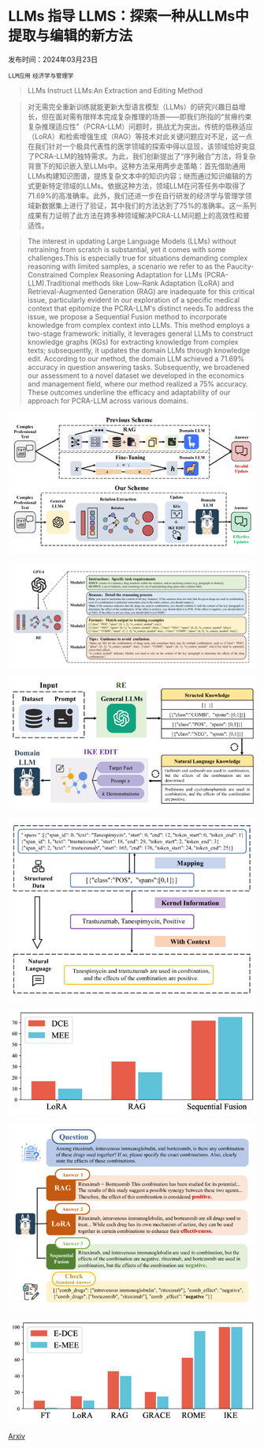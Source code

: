 # LLMs 指导 LLMS：探索一种从LLMs中提取与编辑的新方法

发布时间：2024年03月23日

`LLM应用` `经济学与管理学`

> LLMs Instruct LLMs:An Extraction and Editing Method

> 对无需完全重新训练就能更新大型语言模型（LLMs）的研究兴趣日益增长，但在面对需有限样本完成复杂推理的场景——即我们所指的“贫瘠约束复杂推理适应性”（PCRA-LLM）问题时，挑战尤为突出。传统的低秩适应（LoRA）和检索增强生成（RAG）等技术对此关键问题应对不足，这一点在我们针对一个极具代表性的医学领域的探索中得以显现，该领域恰好突显了PCRA-LLM的独特需求。为此，我们创新提出了“序列融合”方法，将复杂背景下的知识嵌入至LLMs中。这种方法采用两步走策略：首先借助通用LLMs构建知识图谱，提炼复杂文本中的知识内容；继而通过知识编辑的方式更新特定领域的LLMs。依据这种方法，领域LLM在问答任务中取得了71.69\%的高准确率。此外，我们还进一步在自行研发的经济学与管理学领域新数据集上进行了验证，其中我们的方法达到了75\%的准确率。这一系列成果有力证明了此方法在跨多种领域解决PCRA-LLM问题上的高效性和普适性。

> The interest in updating Large Language Models (LLMs) without retraining from scratch is substantial, yet it comes with some challenges.This is especially true for situations demanding complex reasoning with limited samples, a scenario we refer to as the Paucity-Constrained Complex Reasoning Adaptation for LLMs (PCRA-LLM).Traditional methods like Low-Rank Adaptation (LoRA) and Retrieval-Augmented Generation (RAG) are inadequate for this critical issue, particularly evident in our exploration of a specific medical context that epitomize the PCRA-LLM's distinct needs.To address the issue, we propose a Sequential Fusion method to incorporate knowledge from complex context into LLMs. This method employs a two-stage framework: initially, it leverages general LLMs to construct knowledge graphs (KGs) for extracting knowledge from complex texts; subsequently, it updates the domain LLMs through knowledge edit. According to our method, the domain LLM achieved a 71.69\% accuracy in question answering tasks. Subsequently, we broadened our assessment to a novel dataset we developed in the economics and management field, where our method realized a 75\% accuracy. These outcomes underline the efficacy and adaptability of our approach for PCRA-LLM across various domains.

![LLMs 指导 LLMS：探索一种从LLMs中提取与编辑的新方法](../../../paper_images/2403.15736/x1.png)

![LLMs 指导 LLMS：探索一种从LLMs中提取与编辑的新方法](../../../paper_images/2403.15736/x2.png)

![LLMs 指导 LLMS：探索一种从LLMs中提取与编辑的新方法](../../../paper_images/2403.15736/x3.png)

![LLMs 指导 LLMS：探索一种从LLMs中提取与编辑的新方法](../../../paper_images/2403.15736/x4.png)

![LLMs 指导 LLMS：探索一种从LLMs中提取与编辑的新方法](../../../paper_images/2403.15736/x5.png)

![LLMs 指导 LLMS：探索一种从LLMs中提取与编辑的新方法](../../../paper_images/2403.15736/x6.png)

![LLMs 指导 LLMS：探索一种从LLMs中提取与编辑的新方法](../../../paper_images/2403.15736/x7.png)

[Arxiv](https://arxiv.org/abs/2403.15736)